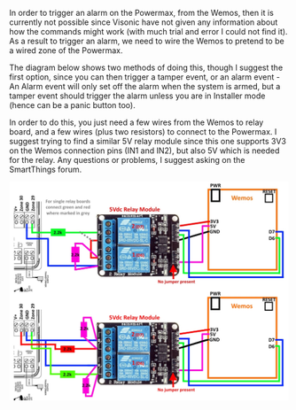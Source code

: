 In order to trigger an alarm on the Powermax, from the Wemos, then it is currently not possible since Visonic have not given any information about how the commands might work (with much trial and error I could not find it). As a result to trigger an alarm, we need to wire the Wemos to pretend to be a wired zone of the Powermax.

The diagram below shows two methods of doing this, though I suggest the first option, since you can then trigger a tamper event, or an alarm event - An Alarm event will only set off the alarm when the system is armed, but a tamper event should trigger the alarm unless you are in Installer mode (hence can be a panic button too).

In order to do this, you just need a few wires from the Wemos to relay board, and a few wires (plus two resistors) to connect to the Powermax. I suggest trying to find a similar 5V relay module since this one supports 3V3 on the Wemos connection pins (IN1 and IN2), but also 5V which is needed for the relay. Any questions or problems, I suggest asking on the SmartThings forum.

![Connections to Trigger an Alarm](AlarmTriggerConnections.jpg)
